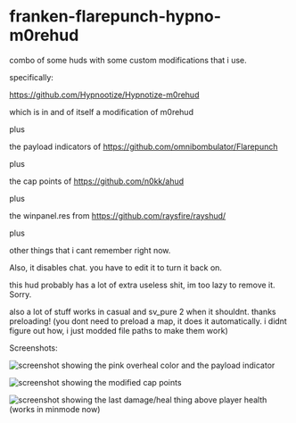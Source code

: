 # franken-flarepunch-hypno-m0rehud
combo of some huds with some custom modifications that i use.


specifically:

https://github.com/Hypnootize/Hypnotize-m0rehud

which is in and of itself a modification of m0rehud

plus

the payload indicators of https://github.com/omnibombulator/Flarepunch

plus

the cap points of https://github.com/n0kk/ahud

plus

the winpanel.res from https://github.com/raysfire/rayshud/

plus

other things that i cant remember right now.

Also, it disables chat. you have to edit it to turn it back on.

this hud probably has a lot of extra useless shit, im too lazy to remove it. Sorry.

also a lot of stuff works in casual and sv_pure 2 when it shouldnt. thanks preloading! (you dont need to preload a map, it does it automatically. i didnt figure out how, i just modded file paths to make them work)

Screenshots:

![screenshot showing the pink overheal color and the payload indicator](https://i.imgur.com/7UcfTHF.jpg)


![screenshot showing the modified cap points](https://i.imgur.com/EhymSVx.jpg)                         


![screenshot showing the last damage/heal thing above player health (works in minmode now)](https://i.imgur.com/p7nFRhM.jpg)  
